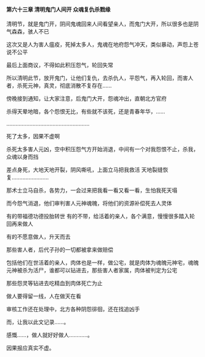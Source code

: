 #### 第六十三章 清明鬼门人间开 众魂复仇杀戮缘


清明节，就是鬼门开，阴间鬼魂回来人间看望亲人，而鬼门大开，所以很多也是阴气森森，骇人不已


这次又是人为害人瘟疫，死掉太多人，鬼魂在地府怨气冲天，类似暴动，声怨上苍说不公平


最后上面商议，不得如此积压怨气，轮回失常

所以清明此节，放开鬼门，让他们复仇，去杀仇人，平怨气，再入轮回，而害人者，杀死元神，真灵，彻底消散不复存在……


傍晚接到通知，让大家注意，后鬼门大开，怨魂冲出，直朝北方官府

杀得天晕地暗，各个怨恨无比，有些就不该死，还是青春年华，……

………………………………………………

死了太多，因果不虚啊

杀死太多害人元凶，空中积压怨气方开始消退，中间有一个对我怨恨不止，杀我，众魂以身而挡

差点身死，大地天地开裂，阴风嘶吼，上面立马把我救活
天地裂缝恢复……………………

那术士立马自杀，各势力，一会过来把我看一看又看一看，生怕我死天塌

而今怨气消退，他们审判害人元神魂魄，将他们的资源补偿死去人灵体

有的带福德功德投胎转世
有的不带，给活着的亲人，各个满意，慢慢很多踏入轮回再来做人

有的不愿意做人，升天而去

那些害人者，后代子孙的一切都被拿来做赔偿

包括他们在世活着的亲人，肉体也是一样，做公宅，就是肉体为魂魄元神宅，魂魄元神被杀为活尸，谁都可以钻进去，那些害人者家属，肉体被判定为公宅

那些怨灵等钻进去吃精血到肉体死亡为止


做人要得留一线，人在做天在看

审核工作还在处理中，北方各种阴怨徘徊，还在找追凶手

而，让我以此文记录……。


感慨……，做人就好好做人…………。

因果报应真实不虚。



